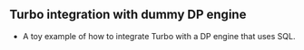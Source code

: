 ## Turbo integration with dummy DP engine

- A toy example of how to integrate Turbo with a DP engine that uses SQL.